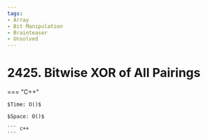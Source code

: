 ```yaml
---
tags:
- Array
- Bit Manipulation
- Brainteaser
- Unsolved
---
```



# 2425. Bitwise XOR of All Pairings

=== "C++"

    $Time: O()$

    $Space: O()$

    ``` c++
    ```
